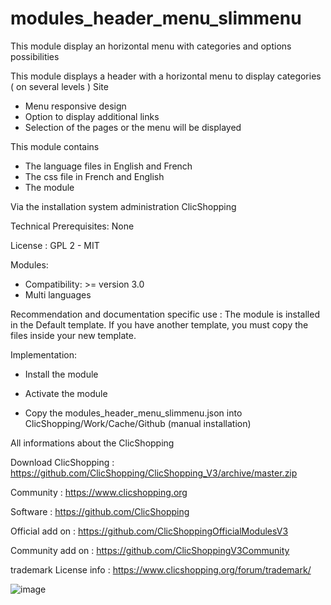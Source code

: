 # modules_header_menu_slimmenu

This module display an horizontal menu with categories and options possibilities

This module displays a header with a horizontal menu to display categories ( on several levels ) Site

- Menu responsive design
- Option to display additional links
- Selection of the pages or the menu will be displayed

This module contains

- The language files in English and French
- The css file in French and English
- The module
  
Via the installation system administration ClicShopping

Technical Prerequisites: None

License : GPL 2 - MIT

Modules:

- Compatibility: >= version 3.0
- Multi languages

Recommendation and documentation specific use :
The module is installed in the Default template.
If you have another template, you must copy the files inside your new template.

Implementation:

- Install the module
- Activate the module

- Copy the modules_header_menu_slimmenu.json into ClicShopping/Work/Cache/Github (manual installation)


All informations about the ClicShopping

 Download ClicShopping : https://github.com/ClicShopping/ClicShopping_V3/archive/master.zip

 Community : https://www.clicshopping.org

 Software : https://github.com/ClicShopping

 Official add on : https://github.com/ClicShoppingOfficialModulesV3

 Community add on : https://github.com/ClicShoppingV3Community

 trademark License info : https://www.clicshopping.org/forum/trademark/ 


![image](https://raw.github.com/ClicShoppingV3Community/modules_header_menu_slimmenu/master/infos_json/slimenu.png)
  
